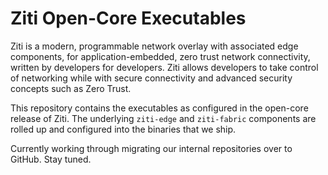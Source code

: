 # Ziti Open-Core Executables

Ziti is a modern, programmable network overlay with associated edge components, for application-embedded, zero trust network connectivity, written by developers for developers. Ziti allows developers to take control of networking while with secure connectivity and advanced security concepts such as Zero Trust.

This repository contains the executables as configured in the open-core release of Ziti. The underlying `ziti-edge` and `ziti-fabric` components are rolled up and configured into the binaries that we ship.

Currently working through migrating our internal repositories over to GitHub. Stay tuned.